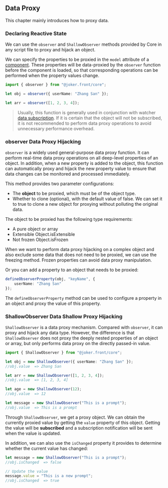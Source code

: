 ## Data Proxy

This chapter mainly introduces how to proxy data.

### Declaring Reactive State

We can use the `observer` and `ShallowObserver` methods provided by Core in any script file to proxy and hijack an object.

We can specify the properties to be proxied in the `model` attribute of a [component](/base/component). These properties will be data-proxied by the `observer` function before the component is loaded, so that corresponding operations can be performed when the property values change.

```ts
import { observer } from "@joker.front/core";

let obj = observer({ userName: "Zhang San" });

let arr = observer([1, 2, 3, 4]);
```

> Usually, this function is generally used in conjunction with watcher [data subscription](/base/watcher). If it is certain that the object will not be subscribed, it is not recommended to perform data proxy operations to avoid unnecessary performance overhead.

### observer Data Proxy Hijacking

`observer` is a widely used general-purpose data proxy function. It can perform real-time data proxy operations on all deep-level properties of an object. In addition, when a new property is added to the object, this function can automatically proxy and hijack the new property value to ensure that data changes can be monitored and processed immediately.

This method provides two parameter configurations:

-   The **object** to be proxied, which must be of the object type.
-   Whether to clone (optional), with the default value of false. We can set it to true to clone a new object for proxying without polluting the original data.

The object to be proxied has the following type requirements:

-   A pure object or array
-   Extensible Object.isExtensible
-   Not frozen Object.isFrozen

When we want to perform data proxy hijacking on a complex object and also exclude some data that does not need to be proxied, we can use the freezing method. Frozen properties can avoid data proxy manipulation.

Or you can add a property to an object that needs to be proxied:

```ts
defineObserverProperty(obj, "keyName", {
    userName: "Zhang San"
});
```

The `defineObserverProperty` method can be used to configure a property in an object and proxy the value of this property.

### ShallowObserver Data Shallow Proxy Hijacking

`ShallowObserver` is a data proxy mechanism. Compared with `observer`, it can proxy and hijack any data type. However, the difference is that `ShallowObserver` does not proxy the deeply nested properties of an object or array, but only performs data proxy on the directly passed-in value.

```ts
import { ShallowObserver } from "@joker.front/core";

let obj = new ShallowObserver({ userName: "Zhang San" });
//obj.value  => Zhang San

let arr = new ShallowObserver([1, 2, 3, 4]);
//obj.value  => [1, 2, 3, 4]

let age = new ShallowObserver(12);
//obj.value  => 12

let message = new ShallowObserver("This is a prompt");
//obj.value  => This is a prompt
```

Through `ShallowObserver`, we get a proxy object. We can obtain the currently proxied value by getting the `value` property of this object. Getting the value will be **subscribed** and a subscription notification will be sent when the value is updated.

In addition, we can also use the `isChanged` property it provides to determine whether the current value has changed:

```ts
let message = new ShallowObserver("This is a prompt");
//obj.isChanged  => false

// Update the value
message.value = "This is a new prompt";
//obj.isChanged  => true
```
